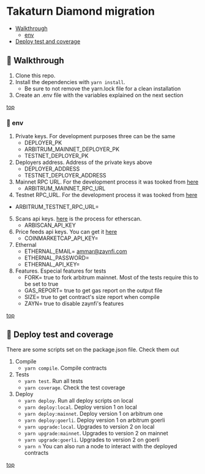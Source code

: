 # Takaturn Diamond migration

+ [Walkthrough](#rocket-walkthrough)
    + [env](#rocket-env)
+ [Deploy test and coverage](#dart-deploy-test-and-coverage)
     
## :rocket: Walkthrough 

1. Clone this repo.
3. Install the dependencies with  `yarn install`.
    + Be sure to not remove the yarn.lock file for a clean installation
4. Create an .env file with the variables explained on the next section

[top](#takaturn-diamond-migration)

### :rocket: env

1. Private keys. For development purposes three can be the same
    + DEPLOYER_PK
    + ARBITRUM_MAINNET_DEPLOYER_PK
    + TESTNET_DEPLOYER_PK
2. Deployers address. Address of the private keys above
    + DEPLOYER_ADDRESS
    + TESTNET_DEPLOYER_ADDRESS
3. Mainnet RPC URL. For the development process it was tooked from [here](https://www.alchemy.com/)
    + ARBITRUM_MAINNET_RPC_URL
4. Testnet RPC_URL. For the development process it was tooked from [here](https://www.alchemy.com/)
 + ARBITRUM_TESTNET_RPC_URL=
5. Scans api keys. [here](https://docs.arbiscan.io/getting-started/viewing-api-usage-statistics) is the process for etherscan.
    + ARBISCAN_API_KEY
6. Price feeds api keys. You can get it [here](https://coinmarketcap.com/api/)
    + COINMARKETCAP_API_KEY=
7. Ethernal
    + ETHERNAL_EMAIL= ammar@zaynfi.com
    + ETHERNAL_PASSWORD=
    + ETHERNAL_API_KEY=
7. Features. Especial features for tests
    + FORK= true to fork arbitrum mainnet. Most of the tests require this to be set to true
    + GAS_REPORT= true to get gas report on the output file
    + SIZE= true to get contract's size report when compile
    + ZAYN= true to disable zaynfi's features



[top](#takaturn-diamond-migration)

## :dart: Deploy test and coverage

There are some scripts set on the package.json file. Check them out

1. Compile
    + `yarn compile`. Compile contracts
2. Tests 
    + `yarn test`. Run all tests
    + `yarn coverage`. Check the test coverage
3. Deploy
    + `yarn deploy`. Run all deploy scripts on local
    + `yarn deploy:local`. Deploy version 1 on local
    + `yarn deploy:mainnet`. Deploy version 1 on arbitrum one
    + `yarn deploy:goerli`. Deploy version 1 on arbitrum goerli
    + `yarn upgrade:local`. Upgrades to version 2 on local
    + `yarn upgrade:mainnet`. Upgrades to version 2 on mainnet
    + `yarn upgrade:goerli`. Upgrades to version 2 on goerli
    + `yarn n` You can also run a node to interact with the deployed contracts


[top](#takaturn-diamond-migration)
